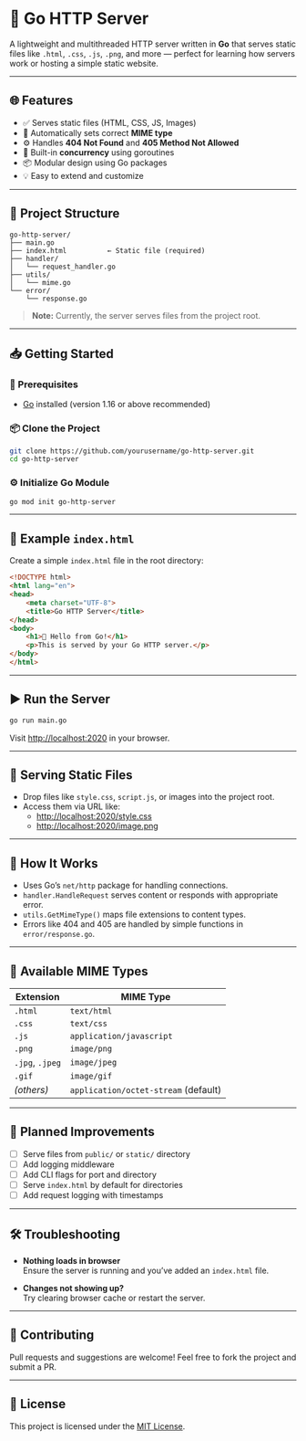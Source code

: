 # 🚀 Go HTTP Server

A lightweight and multithreaded HTTP server written in **Go** that serves static files like `.html`, `.css`, `.js`, `.png`, and more — perfect for learning how servers work or hosting a simple static website.

---

## 🌐 Features

- ✅ Serves static files (HTML, CSS, JS, Images)
- 🧠 Automatically sets correct **MIME type**
- ⚙️ Handles **404 Not Found** and **405 Method Not Allowed**
- 🧵 Built-in **concurrency** using goroutines
- 📦 Modular design using Go packages
- 💡 Easy to extend and customize

---

## 🧱 Project Structure

```
go-http-server/
├── main.go
├── index.html          ← Static file (required)
├── handler/
│   └── request_handler.go
├── utils/
│   └── mime.go
└── error/
    └── response.go
```

> **Note:** Currently, the server serves files from the project root.

---

## 📥 Getting Started

### 🔧 Prerequisites

- [Go](https://golang.org/dl/) installed (version 1.16 or above recommended)

### 📦 Clone the Project

```bash
git clone https://github.com/yourusername/go-http-server.git
cd go-http-server
```

### ⚙️ Initialize Go Module

```bash
go mod init go-http-server
```

---

## 🧪 Example `index.html`

Create a simple `index.html` file in the root directory:

```html
<!DOCTYPE html>
<html lang="en">
<head>
    <meta charset="UTF-8">
    <title>Go HTTP Server</title>
</head>
<body>
    <h1>🚀 Hello from Go!</h1>
    <p>This is served by your Go HTTP server.</p>
</body>
</html>
```

---

## ▶️ Run the Server

```bash
go run main.go
```

Visit [http://localhost:2020](http://localhost:2020) in your browser.

---

## 📂 Serving Static Files

- Drop files like `style.css`, `script.js`, or images into the project root.
- Access them via URL like:
  - [http://localhost:2020/style.css](http://localhost:2020/style.css)
  - [http://localhost:2020/image.png](http://localhost:2020/image.png)

---

## 🧠 How It Works

- Uses Go’s `net/http` package for handling connections.
- `handler.HandleRequest` serves content or responds with appropriate error.
- `utils.GetMimeType()` maps file extensions to content types.
- Errors like 404 and 405 are handled by simple functions in `error/response.go`.

---

## 🧰 Available MIME Types

| Extension       | MIME Type                |
|------------------|--------------------------|
| `.html`         | `text/html`              |
| `.css`          | `text/css`               |
| `.js`           | `application/javascript` |
| `.png`          | `image/png`              |
| `.jpg`, `.jpeg` | `image/jpeg`             |
| `.gif`          | `image/gif`              |
| *(others)*      | `application/octet-stream` (default) |

---

## 🚧 Planned Improvements

- [ ] Serve files from `public/` or `static/` directory
- [ ] Add logging middleware
- [ ] Add CLI flags for port and directory
- [ ] Serve `index.html` by default for directories
- [ ] Add request logging with timestamps

---

## 🛠 Troubleshooting

- **Nothing loads in browser**  
  Ensure the server is running and you’ve added an `index.html` file.

- **Changes not showing up?**  
  Try clearing browser cache or restart the server.

---

## 🤝 Contributing

Pull requests and suggestions are welcome! Feel free to fork the project and submit a PR.

---

## 📄 License

This project is licensed under the [MIT License](https://opensource.org/licenses/MIT).
